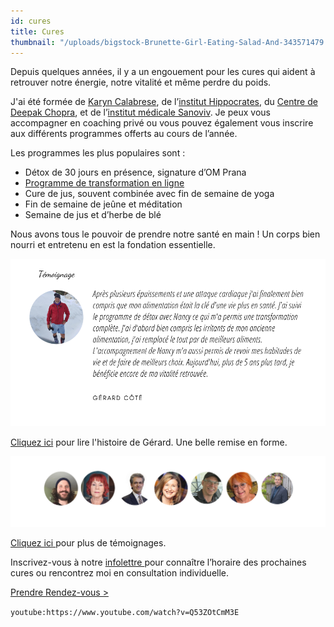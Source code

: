 ```yaml
---
id: cures
title: Cures
thumbnail: "/uploads/bigstock-Brunette-Girl-Eating-Salad-And-343571479.jpg"
---
```


Depuis quelques années, il y a un engouement pour les cures qui aident à retrouver notre énergie, notre vitalité et même perdre du poids.

J'ai été formée de [Karyn Calabrese](https://karynraw.com/), de l’[institut Hippocrates](https://instituthippocrates.com/), du [Centre de Deepak Chopra](https://chopra.com "Chopra"), et de l’[institut médicale Sanoviv](https://www.sanoviv.com/). Je peux vous accompagner en coaching privé ou vous pouvez également vous inscrire aux différents programmes offerts au cours de l’année.

Les programmes les plus populaires sont :

- Détox de 30 jours en présence, signature d’OM Prana
- [Programme de transformation en ligne](https://coaching.nancybilodeau.com/boutique/programme-de-transformation)
- Cure de jus, souvent combinée avec fin de semaine de yoga
- Fin de semaine de jeûne et méditation
- Semaine de jus et d’herbe de blé

Nous avons tous le pouvoir de prendre notre santé en main ! Un corps bien nourri et entretenu en est la fondation essentielle.

![](/uploads/copie-de-temoignage-michelle-eng.png)

[Cliquez ici](https://cours.nancybilodeau.com/67y4gre0po "Gérard") pour lire l'histoire de Gérard. Une belle remise en forme.

![](/uploads/copie-de-copie-de-detox-transforme.png)

[Cliquez ici ](https://cours.nancybilodeau.com/temoignagesdetox)pour plus de témoignages.

Inscrivez-vous à notre [infolettre ](http://eepurl.com/gpZ2jv)pour connaître l’horaire des prochaines cures ou rencontrez moi en consultation individuelle.

[Prendre Rendez-vous >](https://www.gorendezvous.com/homepage/111690)

`youtube:https://www.youtube.com/watch?v=Q53ZOtCmM3E`
